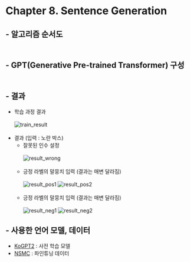 # Chapter 8. Sentence Generation

## - 알고리즘 순서도<br><br>


## - GPT(Generative Pre-trained Transformer) 구성<br><br>


## - 결과
- 학습 과정 결과<br><br>
![train_result](https://user-images.githubusercontent.com/86700191/163935978-26f236fc-4ab4-4737-99ab-732c6a9a274a.PNG)
<br><br>
-  결과 (입력 : 노란 박스)
    - 잘못된 인수 설정<br><br>
   ![result_wrong](https://user-images.githubusercontent.com/86700191/163935982-2f7d9b2e-6e7f-4cac-a303-a105d290d9ca.PNG)
<br><br>
    - 긍정 라벨의 말뭉치 입력 (결과는 매변 달라짐)<br><br>
    ![result_pos1](https://user-images.githubusercontent.com/86700191/163935983-f46ed78e-9b68-416c-b5b6-986324d3285c.PNG)
    ![result_pos2](https://user-images.githubusercontent.com/86700191/163935988-c523540e-d23a-411f-9078-48802f8841a3.PNG)
<br><br>
    - 긍정 라벨의 말뭉치 입력 (결과는 매변 달라짐)<br><br>
    ![result_neg1](https://user-images.githubusercontent.com/86700191/163935994-46312708-80ef-4b5a-85d3-dbd105de1475.PNG)
    ![result_neg2](https://user-images.githubusercontent.com/86700191/163935997-96e7bccf-f055-4ab5-b884-7275067a8d87.PNG)

## - 사용한 언어 모델, 데이터
- [KoGPT2](https://github.com/SKT-AI/KoGPT2) : 사전 학습 모델
- [NSMC](https://github.com/e9t/nsmc) : 파인튜닝 데이터